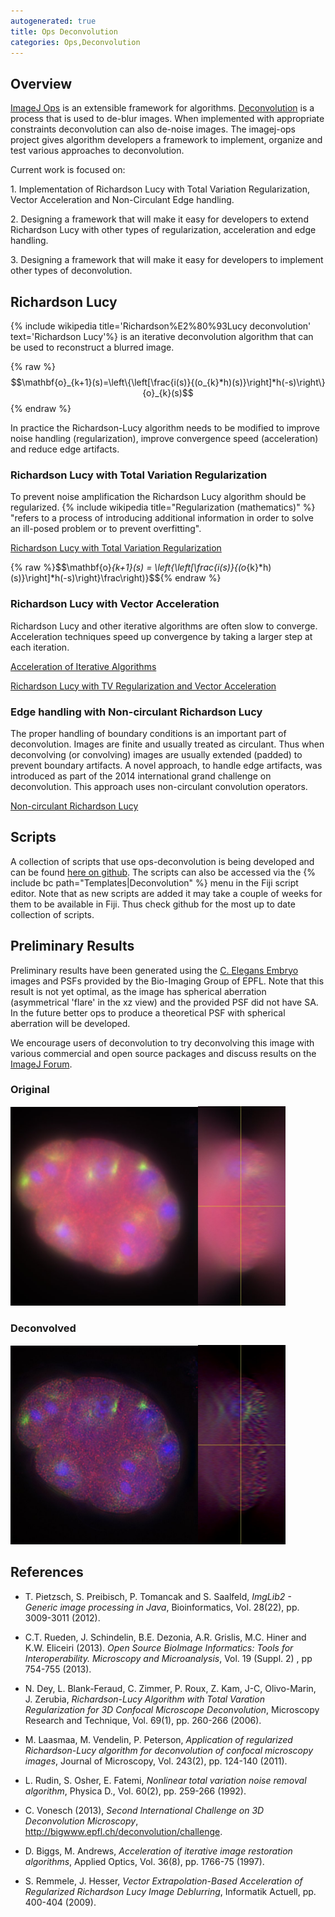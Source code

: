 ```yaml
---
autogenerated: true
title: Ops Deconvolution
categories: Ops,Deconvolution
---
```





## Overview

[ImageJ Ops](/libs/imagej-ops) is an extensible framework for algorithms. [Deconvolution](/cookbook/deconvolution) is a process that is used to de-blur images. When implemented with appropriate constraints deconvolution can also de-noise images. The imagej-ops project gives algorithm developers a framework to implement, organize and test various approaches to deconvolution.

Current work is focused on:

1\. Implementation of Richardson Lucy with Total Variation Regularization, Vector Acceleration and Non-Circulant Edge handling.

2\. Designing a framework that will make it easy for developers to extend Richardson Lucy with other types of regularization, acceleration and edge handling.

3\. Designing a framework that will make it easy for developers to implement other types of deconvolution.

## Richardson Lucy

{% include wikipedia title='Richardson%E2%80%93Lucy deconvolution' text='Richardson Lucy'%} is an iterative deconvolution algorithm that can be used to reconstruct a blurred image.

{% raw %}$$\mathbf{o}_{k+1}(s)=\left\{\left[\frac{i(s)}{(o_{k}*h)(s)}\right]*h(-s)\right\}{o}_{k}(s)$${% endraw %}

In practice the Richardson-Lucy algorithm needs to be modified to improve noise handling (regularization), improve convergence speed (acceleration) and reduce edge artifacts.

### Richardson Lucy with Total Variation Regularization

To prevent noise amplification the Richardson Lucy algorithm should be regularized. {% include wikipedia title="Regularization (mathematics)" %} "refers to a process of introducing additional information in order to solve an ill-posed problem or to prevent overfitting".

[Richardson Lucy with Total Variation Regularization](http://www.ncbi.nlm.nih.gov/pubmed/16586486)

{% raw %}$$\mathbf{o}_{k+1}(s) = \left\{\left[\frac{i(s)}{(o_{k}*h)(s)}\right]*h(-s)\right\}\frac\right)}$${% endraw %}

### Richardson Lucy with Vector Acceleration

Richardson Lucy and other iterative algorithms are often slow to converge. Acceleration techniques speed up convergence by taking a larger step at each iteration.

[Acceleration of Iterative Algorithms](http://www.ncbi.nlm.nih.gov/pubmed/18250863)

[Richardson Lucy with TV Regularization and Vector Acceleration](http://ceur-ws.org/Vol-446/p400.pdf)

### Edge handling with Non-circulant Richardson Lucy

The proper handling of boundary conditions is an important part of deconvolution. Images are finite and usually treated as circulant. Thus when deconvolving (or convolving) images are usually extended (padded) to prevent boundary artifacts. A novel approach, to handle edge artifacts, was introduced as part of the 2014 international grand challenge on deconvolution. This approach uses non-circulant convolution operators.

[Non-circulant Richardson Lucy](http://bigwww.epfl.ch/deconvolution/challenge2013/index.html?p=doc_math_rl)

## Scripts

A collection of scripts that use ops-deconvolution is being developed and can be found [here on github](https://github.com/imagej/imagej-scripting/tree/master/src/main/resources/script_templates/Deconvolution). The scripts can also be accessed via the {% include bc path="Templates|Deconvolution" %} menu in the Fiji script editor. Note that as new scripts are added it may take a couple of weeks for them to be available in Fiji. Thus check github for the most up to date collection of scripts.

## Preliminary Results

Preliminary results have been generated using the [C. Elegans Embryo](http://bigwww.epfl.ch/deconvolution/bio/) images and PSFs provided by the Bio-Imaging Group of EPFL. Note that this result is not yet optimal, as the image has spherical aberration (asymmetrical 'flare' in the xz view) and the provided PSF did not have SA. In the future better ops to produce a theoretical PSF with spherical aberration will be developed.

We encourage users of deconvolution to try deconvolving this image with various commercial and open source packages and discuss results on the [ImageJ Forum](http://forum.imagej.net/).

### Original

<img src="/media/Composite orig xy.jpg" width="300"/><img src="/media/Composite orig zx.jpg" width="140"/>

### Deconvolved

<img src="/media/Composite decon xy.jpg" width="300"/><img src="/media/Composite decon zx.jpg" width="140"/>

## References

-   T. Pietzsch, S. Preibisch, P. Tomancak and S. Saalfeld, *ImgLib2 - Generic image processing in Java*, Bioinformatics, Vol. 28(22), pp. 3009-3011 (2012).

-   C.T. Rueden, J. Schindelin, B.E. Dezonia, A.R. Grislis, M.C. Hiner and K.W. Eliceiri (2013). *Open Source BioImage Informatics: Tools for Interoperability. Microscopy and Microanalysis*, Vol. 19 (Suppl. 2) , pp 754-755 (2013).

-   N. Dey, L. Blank-Feraud, C. Zimmer, P. Roux, Z. Kam, J-C, Olivo-Marin, J. Zerubia, *Richardson-Lucy Algorithm with Total Varation Regularization for 3D Confocal Microscope Deconvolution*, Microscopy Research and Technique, Vol. 69(1), pp. 260-266 (2006).

-   M. Laasmaa, M. Vendelin, P. Peterson, *Application of regularized Richardson-Lucy algorithm for deconvolution of confocal microscopy images*, Journal of Microscopy, Vol. 243(2), pp. 124-140 (2011).

-   L. Rudin, S. Osher, E. Fatemi, *Nonlinear total variation noise removal algorithm*, Physica D., Vol. 60(2), pp. 259-266 (1992).

-   C. Vonesch (2013), *Second International Challenge on 3D Deconvolution Microscopy*, http://bigwww.epfl.ch/deconvolution/challenge.

-   D. Biggs, M. Andrews, *Acceleration of iterative image restoration algorithms*, Applied Optics, Vol. 36(8), pp. 1766-75 (1997).

-   S. Remmele, J. Hesser, *Vector Extrapolation-Based Acceleration of Regularized Richardson Lucy Image Deblurring*, Informatik Actuell, pp. 400-404 (2009).
